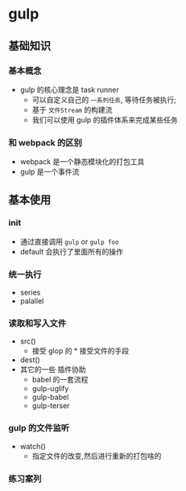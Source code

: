 # gulp

## 基础知识

### 基本概念

- gulp 的核心理念是 task runner
  - 可以自定义自己的 `一系列任务`, 等待任务被执行;
  - 基于 `文件Stream` 的构建流
  - 我们可以使用 gulp 的插件体系来完成某些任务

### 和 webpack 的区别

- webpack 是一个静态模块化的打包工具
- gulp 是一个事件流

## 基本使用

### init

- 通过直接调用 `gulp` or `gulp foo`
- default 会执行了里面所有的操作

### 统一执行

- series
- palallel

### 读取和写入文件

- src()
  - 接受 glop 的 * 接受文件的手段
- dest()
- 其它的一些 插件协助 
  - babel 的一套流程
  - gulp-uglify
  - gulp-babel
  - gulp-terser

### gulp 的文件监听
- watch()
  - 指定文件的改变,然后进行重新的打包啥的
   
### 练习案列